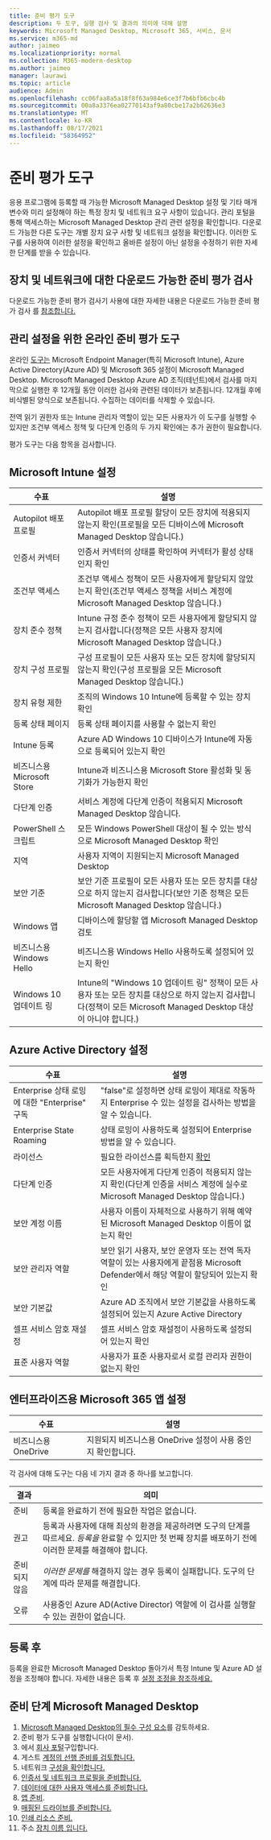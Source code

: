 ```yaml
---
title: 준비 평가 도구
description: 두 도구, 실행 검사 및 결과의 의미에 대해 설명
keywords: Microsoft Managed Desktop, Microsoft 365, 서비스, 문서
ms.service: m365-md
author: jaimeo
ms.localizationpriority: normal
ms.collection: M365-modern-desktop
ms.author: jaimeo
manager: laurawi
ms.topic: article
audience: Admin
ms.openlocfilehash: cc06faa8a5a18f8f63a984e6ce3f7b6bfb6cbc4b
ms.sourcegitcommit: 00a8a3376ea02770143af9a80cbe17a2b62636e3
ms.translationtype: MT
ms.contentlocale: ko-KR
ms.lasthandoff: 08/17/2021
ms.locfileid: "58364952"
---
```

# <a name="readiness-assessment-tools"></a>준비 평가 도구

응용 프로그램에 등록할 때 가능한 Microsoft Managed Desktop 설정 및 기타 매개 변수와 미리 설정해야 하는 특정 장치 및 네트워크 요구 사항이 있습니다. 관리 포털을 통해 액세스하는 Microsoft Managed Desktop 관리 관련 설정을 확인합니다. 다운로드 가능한 다른 도구는 개별 장치 요구 사항 및 네트워크 설정을 확인합니다. 이러한 도구를 사용하여 이러한 설정을 확인하고 올바른 설정이 아닌 설정을 수정하기 위한 자세한 단계를 받을 수 있습니다.

## <a name="downloadable-readiness-assessment-checker-for-devices-and-network"></a>장치 및 네트워크에 대한 다운로드 가능한 준비 평가 검사

다운로드 가능한 준비 평가 검사기 사용에 대한 자세한 내용은 다운로드 가능한 준비 평가 검사 를 [참조합니다.](readiness-assessment-downloadable.md)

## <a name="online-readiness-assessment-tool-for-management-settings"></a>관리 설정을 위한 온라인 준비 평가 도구

온라인 [도구는](https://aka.ms/mmdart) Microsoft Endpoint Manager(특히 Microsoft Intune), Azure Active Directory(Azure AD) 및 Microsoft 365 설정이 Microsoft Managed Desktop. Microsoft Managed Desktop Azure AD 조직(테넌트)에서 검사를 마지막으로 실행한 후 12개월 동안 이러한 검사와 관련된 데이터가 보존됩니다. 12개월 후에 비식별된 양식으로 보존됩니다. 수집하는 데이터를 삭제할 수 있습니다.

전역 읽기 권한자 또는 Intune 관리자 역할이 있는 모든 사용자가 이 도구를[](readiness-assessment-fix.md#conditional-access-policies) 실행할 수 있지만 [](readiness-assessment-fix.md#multifactor-authentication) 조건부 액세스 정책 및 다단계 인증의 두 가지 확인에는 추가 권한이 필요합니다.
 
평가 도구는 다음 항목을 검사합니다.

## <a name="microsoft-intune-settings"></a>Microsoft Intune 설정

|수표  |설명  |
|---------|---------|
|Autopilot 배포 프로필     | Autopilot 배포 프로필 할당이 모든 장치에 적용되지 않는지 확인(프로필을 모든 디바이스에 Microsoft Managed Desktop 않습니다.)        |
|인증서 커넥터     | 인증서 커넥터의 상태를 확인하여 커넥터가 활성 상태인지 확인   |
|조건부 액세스     | 조건부 액세스 정책이 모든 사용자에게 할당되지 않았는지  확인(조건부 액세스 정책을 서비스 계정에 Microsoft Managed Desktop 않습니다.)    |
|장치 준수 정책     | Intune 규정 준수 정책이 모든 사용자에게 할당되지  않는지 검사합니다(정책은 모든 사용자 장치에 Microsoft Managed Desktop 않습니다.)    |
|장치 구성 프로필     | 구성 프로필이 모든 사용자 또는 모든 장치에 할당되지 않는지  확인(구성 프로필을 모든 Microsoft Managed Desktop 않습니다.)     |
|장치 유형 제한     | 조직의 Windows 10 Intune에 등록할 수 있는 장치 확인        |
|등록 상태 페이지     | 등록 상태 페이지를 사용할 수 없는지 확인      |
|Intune 등록     | Azure AD Windows 10 디바이스가 Intune에 자동으로 등록되어 있는지 확인         |
|비즈니스용 Microsoft Store     | Intune과 비즈니스용 Microsoft Store 활성화 및 동기화가 가능한지 확인        |
|다단계 인증 | 서비스 계정에 다단계 인증이 적용되지 Microsoft Managed Desktop 않습니다.
|PowerShell 스크립트     | 모든 Windows PowerShell 대상이 될 수  있는 방식으로 Microsoft Managed Desktop 확인    |
|지역     | 사용자 지역이 지원되는지 Microsoft Managed Desktop        |
|보안 기준     | 보안 기준 프로필이 모든 사용자 또는 모든 장치를 대상으로 하지 않는지  검사합니다(보안 기준 정책은 모든 Microsoft Managed Desktop 않습니다.)       |
|Windows 앱     | 디바이스에 할당할 앱 Microsoft Managed Desktop 검토      |
|비즈니스용 Windows Hello     | 비즈니스용 Windows Hello 사용하도록 설정되어 있는지 확인        |
|Windows 10 업데이트 링     | Intune의 "Windows 10 업데이트 링" 정책이 모든 사용자 또는 모든 장치를 대상으로  하지 않는지 검사합니다(정책이 모든 Microsoft Managed Desktop 대상이 아니야 합니다.)     |


## <a name="azure-active-directory-settings"></a>Azure Active Directory 설정

|수표  |설명  |
|---------|---------|
|Enterprise 상태 로밍에 대한 "Enterprise" 구독     | "false"로 설정하면 상태 로밍이 제대로 작동하지 Enterprise 수 있는 설정을 검사하는 방법을 알 수 있습니다.  |
|Enterprise State Roaming     | 상태 로밍이 사용하도록 설정되어 Enterprise 방법을 알 수 있습니다.       |
|라이선스     | 필요한 라이선스를 획득한지 [확인](prerequisites.md#more-about-licenses)         |
|다단계 인증     | 모든 사용자에게 다단계 인증이 적용되지 않는지 확인(다단계 인증을 서비스 계정에 실수로 Microsoft Managed Desktop 않습니다.)|
|보안 계정 이름   | 사용자 이름이 자체적으로 사용하기 위해 예약된 Microsoft Managed Desktop 이름이 없는지 확인        |
|보안 관리자 역할     | 보안 읽기 사용자, 보안 운영자 또는 전역 독자 역할이 있는 사용자에게 끝점용 Microsoft Defender에서 해당 역할이 할당되어 있는지 확인         |
|보안 기본값 | Azure AD 조직에서 보안 기본값을 사용하도록 설정되어 있는지 Azure Active Directory |
|셀프 서비스 암호 재설정     | 셀프 서비스 암호 재설정이 사용하도록 설정되어 있는지 확인        |
|표준 사용자 역할     | 사용자가 표준 사용자로서 로컬 관리자 권한이 없는지 확인         |


## <a name="microsoft-365-apps-for-enterprise-settings"></a>엔터프라이즈용 Microsoft 365 앱 설정

|수표  |설명  |
|---------|---------|
|비즈니스용 OneDrive     | 지원되지 비즈니스용 OneDrive 설정이 사용 중인지 확인합니다.        |


각 검사에 대해 도구는 다음 네 가지 결과 중 하나를 보고합니다.


|결과  |의미  |
|---------|---------|
|준비     | 등록을 완료하기 전에 필요한 작업은 없습니다.        |
|권고    | 등록과 사용자에 대해 최상의 환경을 제공하려면 도구의 단계를 따르세요. *등록을* 완료할 수 있지만 첫 번째 장치를 배포하기 전에 이러한 문제를 해결해야 합니다.        |
|준비되지 않음 | *이러한 문제를* 해결하지 않는 경우 등록이 실패합니다. 도구의 단계에 따라 문제를 해결합니다.        |
|오류 | 사용중인 Azure AD(Active Director) 역할에 이 검사를 실행할 수 있는 권한이 없습니다. |

## <a name="after-enrollment"></a>등록 후

등록을 완료한 Microsoft Managed Desktop 돌아가서 특정 Intune 및 Azure AD 설정을 조정해야 합니다. 자세한 내용은 등록 후 [설정 조정을 참조하세요.](../get-started/conditional-access.md)

## <a name="steps-to-get-ready-for-microsoft-managed-desktop"></a>준비 단계 Microsoft Managed Desktop

1. [Microsoft Managed Desktop의 필수 구성 요소](prerequisites.md)를 감토하세요.
2. 준비 평가 도구를 실행합니다(이 문서).
1. 에서 [회사 포털](../get-started/company-portal.md)구입합니다.
1. 게스트 [계정의 선행 준비를 검토합니다.](guest-accounts.md)
1. 네트워크 [구성을 확인합니다.](network.md)
1. [인증서 및 네트워크 프로필을 준비합니다.](certs-wifi-lan.md)
1. [데이터에 대한 사용자 액세스를 준비합니다.](authentication.md)
1. [앱 준비](apps.md).
1. [매핑된 드라이브를 준비합니다.](mapped-drives.md)
1. [인쇄 리소스 준비.](printing.md)
1. 주소 [장치 이름 입니다.](address-device-names.md)
